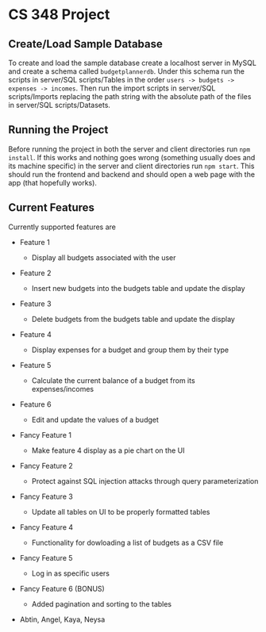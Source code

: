 # CS 348 Project

## Create/Load Sample Database

To create and load the sample database create a localhost server in MySQL and create a schema called `budgetplannerdb`.
Under this schema run the scripts in server/SQL scripts/Tables in the order `users -> budgets -> expenses -> incomes`.
Then run the import scripts in server/SQL scripts/Imports replacing the path string with the absolute path of the files in server/SQL scripts/Datasets.

## Running the Project

Before running the project in both the server and client directories run `npm install`.
If this works and nothing goes wrong (something usually does and its machine specific) in the server and client directories run `npm start`.
This should run the frontend and backend and should open a web page with the app (that hopefully works).

## Current Features

Currently supported features are

- Feature 1

  - Display all budgets associated with the user

- Feature 2

  - Insert new budgets into the budgets table and update the display

- Feature 3

  - Delete budgets from the budgets table and update the display

- Feature 4

  - Display expenses for a budget and group them by their type

- Feature 5

  - Calculate the current balance of a budget from its expenses/incomes

- Feature 6

  - Edit and update the values of a budget

- Fancy Feature 1

  - Make feature 4 display as a pie chart on the UI

- Fancy Feature 2

  - Protect against SQL injection attacks through query parameterization

- Fancy Feature 3

  - Update all tables on UI to be properly formatted tables

- Fancy Feature 4

  - Functionality for dowloading a list of budgets as a CSV file

- Fancy Feature 5

  - Log in as specific users

- Fancy Feature 6 (BONUS)

  - Added pagination and sorting to the tables

- Abtin, Angel, Kaya, Neysa
